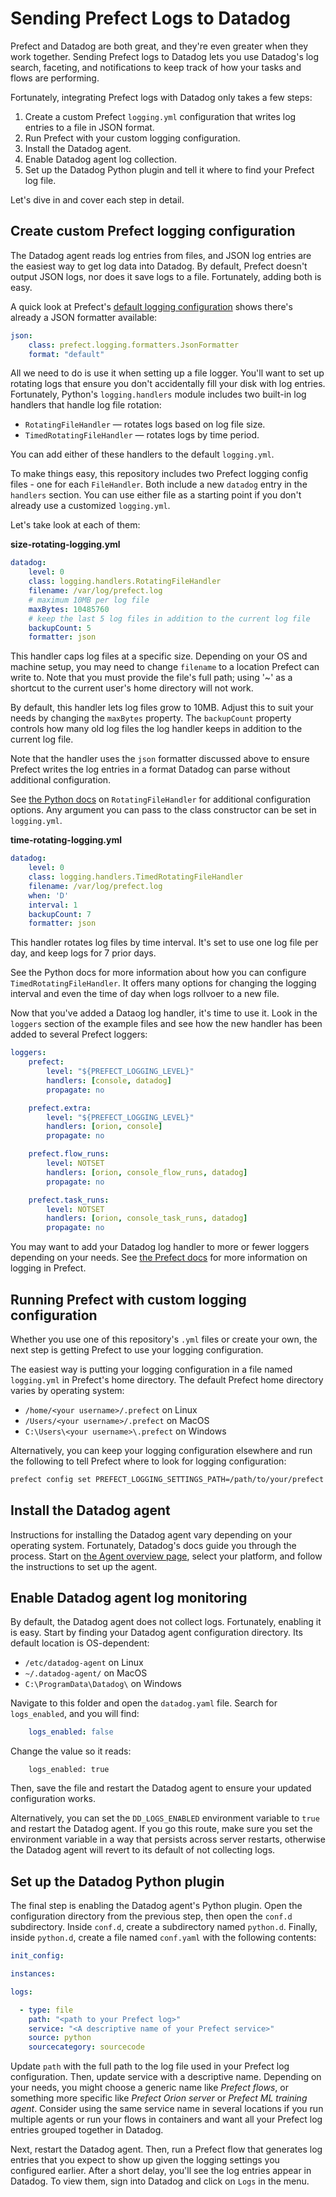 # Sending Prefect Logs to Datadog

Prefect and Datadog are both great, and they're even greater when they work together. Sending Prefect logs to Datadog lets you use Datadog's log search, faceting, and notifications to keep track of how your tasks and flows are performing. 

Fortunately, integrating Prefect logs with Datadog only takes a few steps:
1. Create a custom Prefect `logging.yml` configuration that writes log entries to a file in JSON format.
2. Run Prefect with your custom logging configuration.
3. Install the Datadog agent.
4. Enable Datadog agent log collection.
5. Set up the Datadog Python plugin and tell it where to find your Prefect log file. 

Let's dive in and cover each step in detail. 

## Create custom Prefect logging configuration
The Datadog agent reads log entries from files, and JSON log entries are the easiest way to get log data into Datadog. By default, Prefect doesn't output JSON logs, nor does it save logs to a file. Fortunately, adding both is easy. 

A quick look at Prefect's [default logging configuration](https://github.com/PrefectHQ/prefect/blob/main/src/prefect/logging/logging.yml) shows there's already a JSON formatter available:

```yaml
json:
    class: prefect.logging.formatters.JsonFormatter
    format: "default"
```

All we need to do is use it when setting up a file logger. You'll want to set up rotating logs that ensure you don't accidentally fill your disk with log entries. Fortunately, Python's `logging.handlers` module includes two built-in log handlers that handle log file rotation: 
  
 * `RotatingFileHandler` — rotates logs based on log file size.
 * `TimedRotatingFileHandler` — rotates logs by time period.
 
You can add either of these handlers to the default `logging.yml`. 

To make things easy, this repository includes two Prefect logging config files - one for each `FileHandler`. Both include a new `datadog` entry in the `handlers` section. You can use either file as a starting point if you don't already use a customized `logging.yml`.

Let's take look at each of them:

**size-rotating-logging.yml**
```yaml
datadog:
    level: 0
    class: logging.handlers.RotatingFileHandler
    filename: /var/log/prefect.log
    # maximum 10MB per log file
    maxBytes: 10485760
    # keep the last 5 log files in addition to the current log file
    backupCount: 5
    formatter: json
```
This handler caps log files at a specific size. Depending on your OS and machine setup, you may need to change `filename` to a location Prefect can write to. Note that you must provide the file's full path; using '~' as a shortcut to the current user's home directory will not work.

By default, this handler lets log files grow to 10MB. Adjust this to suit your needs by changing the `maxBytes` property. The `backupCount` property controls how many old log files the log handler keeps in addition to the current log file. 

Note that the handler uses the `json` formatter discussed above to ensure Prefect writes the log entries in a format Datadog can parse without additional configuration.

See [the Python docs](https://docs.python.org/3/library/logging.handlers.html#rotatingfilehandler) on `RotatingFileHandler` for additional configuration options. Any argument you can pass to the class constructor can be set in `logging.yml`.

**time-rotating-logging.yml**
```yaml
datadog:
    level: 0
    class: logging.handlers.TimedRotatingFileHandler
    filename: /var/log/prefect.log
    when: 'D'
    interval: 1
    backupCount: 7
    formatter: json
```

This handler rotates log files by time interval. It's set to use one log file per day, and keep logs for 7 prior days. 

See the Python docs for more information about how you can configure `TimedRotatingFileHandler`. It offers many options for changing the logging interval and even the time of day when logs rollvoer to a new file. 

Now that you've added a Dataog log handler, it's time to use it. Look in the `loggers` section of the example files and see how the new handler has been added to several Prefect loggers:

```yaml
loggers:
    prefect:
        level: "${PREFECT_LOGGING_LEVEL}"
        handlers: [console, datadog]
        propagate: no

    prefect.extra:
        level: "${PREFECT_LOGGING_LEVEL}"
        handlers: [orion, console]
        propagate: no

    prefect.flow_runs:
        level: NOTSET
        handlers: [orion, console_flow_runs, datadog]
        propagate: no

    prefect.task_runs:
        level: NOTSET
        handlers: [orion, console_task_runs, datadog]
        propagate: no
```

You may want to add your Datadog log handler to more or fewer loggers depending on your needs. See [the Prefect docs](https://docs.prefect.io/concepts/logs/) for more information on logging in Prefect.

## Running Prefect with custom logging configuration

Whether you use one of this repository's `.yml` files or create your own, the next step is getting Prefect to use your logging configuration. 

The easiest way is putting your logging configuration in a file named `logging.yml` in Prefect's home directory. The default Prefect home directory varies by operating system:
* `/home/<your username>/.prefect` on Linux
* `/Users/<your username>/.prefect` on MacOS
* `C:\Users\<your username>\.prefect` on Windows

Alternatively, you can keep your logging configuration elsewhere and run the following to tell Prefect where to look for logging configuration:
```bash
prefect config set PREFECT_LOGGING_SETTINGS_PATH=/path/to/your/prefect.log
```

## Install the Datadog agent
Instructions for installing the Datadog agent vary depending on your operating system. Fortunately, Datadog's docs guide you through the process. Start on [the Agent overview page](https://docs.datadoghq.com/agent/), select your platform, and follow the instructions to set up the agent.

## Enable Datadog agent log monitoring
By default, the Datadog agent does not collect logs. Fortunately, enabling it is easy. Start by finding your Datadog agent configuration directory. Its default location is OS-dependent:

* `/etc/datadog-agent` on Linux
* `~/.datadog-agent/` on MacOS
* `C:\ProgramData\Datadog\` on Windows

Navigate to this folder and open the `datadog.yaml` file. Search for `logs_enabled`, and you will find:
```yaml
    logs_enabled: false
```

Change the value so it reads:

```
    logs_enabled: true
```

Then, save the file and restart the Datadog agent to ensure your updated configuration works.

Alternatively, you can set the `DD_LOGS_ENABLED` environment variable to `true` and restart the Datadog agent. If you go this route, make sure you set the environment variable in a way that persists across server restarts, otherwise the Datadog agent will revert to its default of not collecting logs.

## Set up the Datadog Python plugin

The final step is enabling the Datadog agent's Python plugin. Open the configuration directory from the previous step, then open the `conf.d` subdirectory. Inside `conf.d`, create a subdirectory named `python.d`. Finally, inside `python.d`, create a file named `conf.yaml` with the following contents:

```yaml
init_config:

instances:

logs:

  - type: file
    path: "<path to your Prefect log>"
    service: "<A descriptive name of your Prefect service>"
    source: python
    sourcecategory: sourcecode
```

Update `path` with the full path to the log file used in your Prefect log configuration. Then, update service with a descriptive name. Depending on your needs, you might choose a generic name like *Prefect flows*, or something more specific like *Prefect Orion server* or *Prefect ML training agent*. Consider using the same service name in several locations if you run multiple agents or run your flows in containers and want all your Prefect log entries grouped together in Datadog. 

Next, restart the Datadog agent. Then, run a Prefect flow that generates log entries that you expect to show up given the logging settings you configured earlier. After a short delay, you'll see the log entries appear in Datadog. To view them, sign into Datadog and click on `Logs` in the menu.
